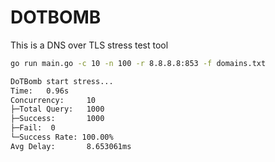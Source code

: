 # DOTBOMB

This is a DNS over TLS stress test tool

```bash
go run main.go -c 10 -n 100 -r 8.8.8.8:853 -f domains.txt

DoTBomb start stress...
Time:   0.96s
Concurrency:     10
├─Total Query:   1000
├─Success:       1000
├─Fail:  0
└─Success Rate: 100.00%
Avg Delay:       8.653061ms
```